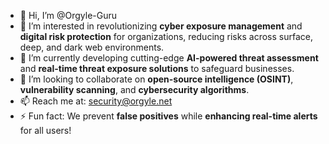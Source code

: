 - 👋 Hi, I’m @Orgyle-Guru  
- 👀 I’m interested in revolutionizing **cyber exposure management** and **digital risk protection** for organizations, reducing risks across surface, deep, and dark web environments.  
- 🌱 I’m currently developing cutting-edge **AI-powered threat assessment** and **real-time threat exposure solutions** to safeguard businesses.  
- 💞️ I’m looking to collaborate on **open-source intelligence (OSINT)**, **vulnerability scanning**, and **cybersecurity algorithms**.  
- 📫 Reach me at: [security@orgyle.net](mailto:security@orgyle.net)  
- ⚡ Fun fact: We prevent **false positives** while **enhancing real-time alerts** for all users!

<!---
Orgyle-Guru/Orgyle-Guru is a ✨ special ✨ repository because its `README.md` (this file) appears on your GitHub profile.
You can click the Preview link to take a look at your changes.
--->
